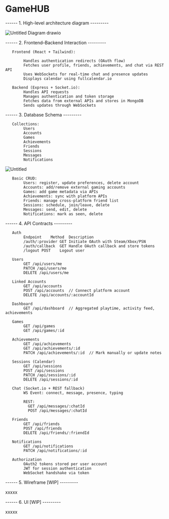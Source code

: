 # GameHUB

------ 1. High-level architecture diagram ---------

![Untitled Diagram drawio](https://github.com/user-attachments/assets/b9b281c9-2420-4df7-89cf-756a8281f7a0)



------ 2. Frontend–Backend Interaction ---------

       Frontend (React + Tailwind):

            Handles authentication redirects (OAuth flow)
            Fetches user profile, friends, achievements, and chat via REST API
            Uses WebSockets for real-time chat and presence updates
            Displays calendar using fullcalendar.io

       Backend (Express + Socket.io):
            Handles API requests
            Manages authentication and token storage
            Fetches data from external APIs and stores in MongoDB
            Sends updates through WebSockets


------ 3. Database Schema ---------

       Collections:
            Users
            Accounts
            Games
            Achievements
            Friends
            Sessions
            Messages
            Notifications

![Untitled](https://github.com/user-attachments/assets/c32b9bd5-f84d-4027-bd21-da07562df568)



       Basic CRUD:
            Users: register, update preferences, delete account
            Accounts: add/remove external gaming accounts
            Games: add game metadata via APIs
            Achievements: sync with platform APIs
            Friends: manage cross-platform friend list
            Sessions: schedule, join/leave, delete
            Messages: send, edit, delete
            Notifications: mark as seen, delete

------ 4. API Contracts ---------

       Auth
            Endpoint	Method	Description
            /auth/:provider	GET	Initiate OAuth with Steam/Xbox/PSN
            /auth/callback	GET	Handle OAuth callback and store tokens
            /logout	POST	Logout user
            
       Users
            GET /api/users/me
            PATCH /api/users/me
            DELETE /api/users/me
            
       Linked Accounts
            GET /api/accounts
            POST /api/accounts  // Connect platform account
            DELETE /api/accounts/:accountId
            
       Dashboard
            GET /api/dashboard  // Aggregated playtime, activity feed, achievements
            
       Games
            GET /api/games
            GET /api/games/:id
            
       Achievements
            GET /api/achievements
            GET /api/achievements/:id
            PATCH /api/achievements/:id  // Mark manually or update notes
            
       Sessions (Calendar)
            GET /api/sessions
            POST /api/sessions
            PATCH /api/sessions/:id
            DELETE /api/sessions/:id
            
       Chat (Socket.io + REST fallback)
            WS Event: connect, message, presence, typing

            REST:
              GET /api/messages/:chatId
              POST /api/messages/:chatId
              
       Friends
            GET /api/friends
            POST /api/friends
            DELETE /api/friends/:friendId
            
       Notifications
            GET /api/notifications
            PATCH /api/notifications/:id
            
       Authorization
            OAuth2 tokens stored per user account
            JWT for session authentication
            WebSocket handshake via token


------ 5. Wireframe [WIP]  ---------

xxxxx

------ 6. UI [WIP]  ---------

xxxxx


